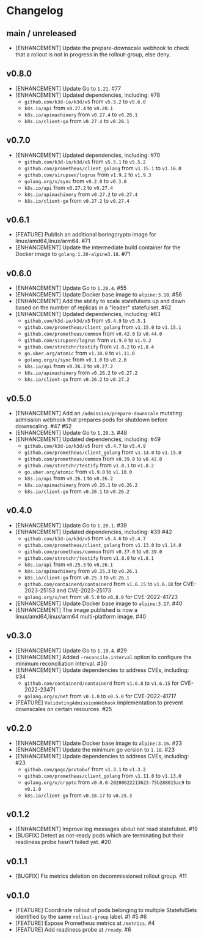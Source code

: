 # Changelog

## main / unreleased

* [ENHANCEMENT] Update the prepare-downscale webhook to check that a rollout is not in progress in the rollout-group, else deny.

## v0.8.0

* [ENHANCEMENT] Update Go to `1.21`. #77
* [ENHANCEMENT] Updated dependencies, including: #78
  * `github.com/k3d-io/k3d/v5` from `v5.5.2` to `v5.6.0` 
  * `k8s.io/api` from `v0.27.4` to `v0.28.1`
  * `k8s.io/apimachinery` from `v0.27.4` to `v0.28.1`
  * `k8s.io/client-go` from `v0.27.4` to `v0.28.1`

## v0.7.0

* [ENHANCEMENT] Updated dependencies, including: #70
  * `github.com/k3d-io/k3d/v5` from `v5.5.1` to `v5.5.2` 
  * `github.com/prometheus/client_golang` from `v1.15.1` to `v1.16.0`
  * `github.com/sirupsen/logrus` from `v1.9.2` to `v1.9.3`
  * `golang.org/x/sync` from `v0.2.0` to `v0.3.0`
  * `k8s.io/api` from `v0.27.2` to `v0.27.4`
  * `k8s.io/apimachinery` from `v0.27.2` to `v0.27.4`
  * `k8s.io/client-go` from `v0.27.2` to `v0.27.4`

## v0.6.1

* [FEATURE] Publish an additional boringcrypto image for linux/amd64,linux/arm64. #71
* [ENHANCEMENT] Update the intermediate build container for the Docker image to `golang:1.20-alpine3.18`. #71

## v0.6.0

* [ENHANCEMENT] Update Go to `1.20.4`. #55
* [ENHANCEMENT] Update Docker base image to `alpine:3.18`. #56
* [ENHANCEMENT] Add the ability to scale statefulsets up and down based on the number of replicas in a "leader" statefulset. #62
* [ENHANCEMENT] Updated dependencies, including: #63
  * `github.com/k3d-io/k3d/v5` from `v5.4.9` to `v5.5.1`
  * `github.com/prometheus/client_golang` from `v1.15.0` to `v1.15.1`
  * `github.com/prometheus/common` from `v0.42.0` to `v0.44.0`
  * `github.com/sirupsen/logrus` from `v1.9.0` to `v1.9.2`
  * `github.com/stretchr/testify` from `v1.8.2` to `v1.8.4`
  * `go.uber.org/atomic` from `v1.10.0` to `v1.11.0`
  * `golang.org/x/sync` from `v0.1.0` to `v0.2.0`
  * `k8s.io/api` from `v0.26.2` to `v0.27.2`
  * `k8s.io/apimachinery` from `v0.26.2` to `v0.27.2`
  * `k8s.io/client-go` from `v0.26.2` to `v0.27.2`

## v0.5.0

* [ENHANCEMENT] Add an `/admission/prepare-downscale` mutating admission webhook that prepares pods for shutdown before downscaling. #47 #52
* [ENHANCEMENT] Update Go to `1.20.3`. #48
* [ENHANCEMENT] Updated dependencies, including: #49
  * `github.com/k3d-io/k3d/v5` from `v5.4.7` to `v5.4.9`
  * `github.com/prometheus/client_golang` from `v1.14.0` to `v1.15.0`
  * `github.com/prometheus/common` from `v0.39.0` to `v0.42.0`
  * `github.com/stretchr/testify` from `v1.8.1` to `v1.8.2`
  * `go.uber.org/atomic` from `v1.9.0` to `v1.10.0`
  * `k8s.io/api` from `v0.26.1` to `v0.26.2`
  * `k8s.io/apimachinery` from `v0.26.1` to `v0.26.2`
  * `k8s.io/client-go` from `v0.26.1` to `v0.26.2`

## v0.4.0

* [ENHANCEMENT] Update Go to `1.20.1`. #39
* [ENHANCEMENT] Updated dependencies, including: #39 #42
  * `github.com/k3d-io/k3d/v5` from `v5.4.6` to `v5.4.7`
  * `github.com/prometheus/client_golang` from `v1.13.0` to `v1.14.0`
  * `github.com/prometheus/common` from `v0.37.0` to `v0.39.0`
  * `github.com/stretchr/testify` from `v1.8.0` to `v1.8.1`
  * `k8s.io/api` from `v0.25.3` to `v0.26.1`
  * `k8s.io/apimachinery` from `v0.25.3` to `v0.26.1`
  * `k8s.io/client-go` from `v0.25.3` to `v0.26.1`
  * `github.com/containerd/containerd` from `v1.6.15` to `v1.6.18` for CVE-2023-25153 and CVE-2023-25173
  * `golang.org/x/net` from `v0.5.0` to `v0.8.0` for CVE-2022-41723
* [ENHANCEMENT] Update Docker base image to `alpine:3.17`. #40
* [ENHANCEMENT] The image published is now a linux/amd64,linux/arm64 multi-platform image. #40

## v0.3.0

* [ENHANCEMENT] Update Go to `1.19.4`. #29
* [ENHANCEMENT] Added `-reconcile.interval` option to configure the minimum reconciliation interval. #30
* [ENHANCEMENT] Update dependencies to address CVEs, including: #34
  * `github.com/containerd/containerd` from `v1.6.8` to `v1.6.15` for CVE-2022-23471
  * `golang.org/x/net` from `v0.1.0` to `v0.5.0` for CVE-2022-41717
* [FEATURE] `ValidatingAdmissionWebhook` implementation to prevent downscales on certain resources. #25

## v0.2.0

* [ENHANCEMENT] Update Docker base image to `alpine:3.16`. #23
* [ENHANCEMENT] Update the minimum go version to `1.18`. #23
* [ENHANCEMENT] Update dependencies to address CVEs, including: #23
  * `github.com/gogo/protobuf` from `v1.3.1` to `v1.3.2`
  * `github.com/prometheus/client_golang` from `v1.11.0` to `v1.13.0`
  * `golang.org/x/crypto` from `v0.0.0-20200622213623-75b288015ac9` to `v0.1.0`
  * `k8s.io/client-go` from `v0.18.17` to `v0.25.3`

## v0.1.2

* [ENHANCEMENT] Improve log messages about not read statefulset. #19
* [BUGFIX] Detect as not-ready pods which are terminating but their readiness probe hasn't failed yet. #20

## v0.1.1

* [BUGFIX] Fix metrics deletion on decommissioned rollout group. #11

## v0.1.0

* [FEATURE] Coordinate rollout of pods belonging to multiple StatefulSets identified by the same `rollout-group` label. #1 #5 #6
* [FEATURE] Expose Prometheus metrics at `/metrics`. #4
* [FEATURE] Add readiness probe at `/ready`. #6
